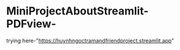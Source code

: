 ﻿# MiniProjectAboutStreamlit-PDFview-
trying here-"https://huynhngoctramandfriendproject.streamlit.app"
